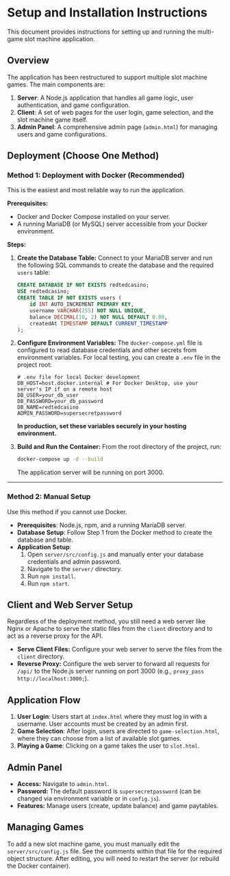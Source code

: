 # Setup and Installation Instructions

This document provides instructions for setting up and running the multi-game slot machine application.

## Overview

The application has been restructured to support multiple slot machine games. The main components are:
1.  **Server**: A Node.js application that handles all game logic, user authentication, and game configuration.
2.  **Client**: A set of web pages for the user login, game selection, and the slot machine game itself.
3.  **Admin Panel**: A comprehensive admin page (`admin.html`) for managing users and game configurations.

## Deployment (Choose One Method)

### Method 1: Deployment with Docker (Recommended)
This is the easiest and most reliable way to run the application.

**Prerequisites:**
-   Docker and Docker Compose installed on your server.
-   A running MariaDB (or MySQL) server accessible from your Docker environment.

**Steps:**

1.  **Create the Database Table:**
    Connect to your MariaDB server and run the following SQL commands to create the database and the required `users` table:
    ```sql
    CREATE DATABASE IF NOT EXISTS redtedcasino;
    USE redtedcasino;
    CREATE TABLE IF NOT EXISTS users (
        id INT AUTO_INCREMENT PRIMARY KEY,
        username VARCHAR(255) NOT NULL UNIQUE,
        balance DECIMAL(10, 2) NOT NULL DEFAULT 0.00,
        createdAt TIMESTAMP DEFAULT CURRENT_TIMESTAMP
    );
    ```

2.  **Configure Environment Variables:**
    The `docker-compose.yml` file is configured to read database credentials and other secrets from environment variables. For local testing, you can create a `.env` file in the project root:
    ```
    # .env file for local Docker development
    DB_HOST=host.docker.internal # For Docker Desktop, use your server's IP if on a remote host
    DB_USER=your_db_user
    DB_PASSWORD=your_db_password
    DB_NAME=redtedcasino
    ADMIN_PASSWORD=supersecretpassword
    ```
    **In production, set these variables securely in your hosting environment.**

3.  **Build and Run the Container:**
    From the root directory of the project, run:
    ```bash
    docker-compose up -d --build
    ```
    The application server will be running on port 3000.

---

### Method 2: Manual Setup
Use this method if you cannot use Docker.

-   **Prerequisites**: Node.js, npm, and a running MariaDB server.
-   **Database Setup**: Follow Step 1 from the Docker method to create the database and table.
-   **Application Setup**:
    1.  Open `server/src/config.js` and manually enter your database credentials and admin password.
    2.  Navigate to the `server/` directory.
    3.  Run `npm install`.
    4.  Run `npm start`.

## Client and Web Server Setup
Regardless of the deployment method, you still need a web server like Nginx or Apache to serve the static files from the `client` directory and to act as a reverse proxy for the API.

- **Serve Client Files:** Configure your web server to serve the files from the `client` directory.
- **Reverse Proxy:** Configure the web server to forward all requests for `/api/` to the Node.js server running on port 3000 (e.g., `proxy_pass http://localhost:3000;`).

## Application Flow

1.  **User Login**: Users start at `index.html` where they must log in with a username. User accounts must be created by an admin first.
2.  **Game Selection**: After login, users are directed to `game-selection.html`, where they can choose from a list of available slot games.
3.  **Playing a Game**: Clicking on a game takes the user to `slot.html`.

## Admin Panel
- **Access:** Navigate to `admin.html`.
- **Password:** The default password is `supersecretpassword` (can be changed via environment variable or in `config.js`).
- **Features:** Manage users (create, update balance) and game paytables.

## Managing Games
To add a new slot machine game, you must manually edit the `server/src/config.js` file. See the comments within that file for the required object structure. After editing, you will need to restart the server (or rebuild the Docker container).
